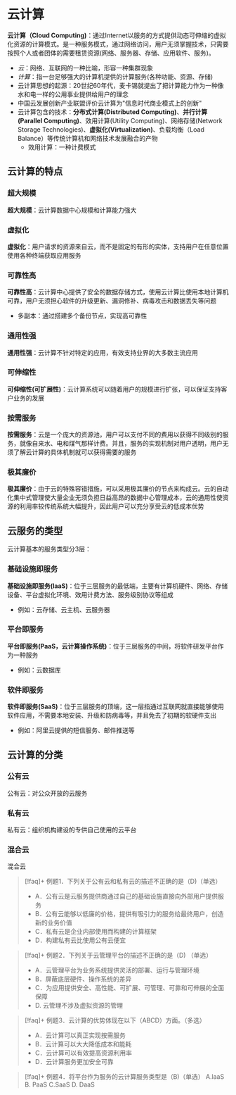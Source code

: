 # 云计算

**云计算（Cloud Computing)**：通过Internet以服务的方式提供动态可伸缩的虚拟化资源的计算模式。是一种服务模式，通过网络访问，用户无须掌握技术，只需要按照个人或者团体的需要租赁资源(网络、服务器、存储、应用软件、服务)。
- *云*：网络、互联网的一种比喻，形容一种集群现象
- *计算*：指一台足够强大的计算机提供的计算服务(各种功能、资源、存储)
- 云计算思想的起源：20世纪60年代，麦卡锡就提出了把计算能力作为一种像水和电一样的公用事业提供给用户的理念
- 中国云发展创新产业联盟评价云计算为"信息时代商业模式上的创新"
- 云计算包含的技术：**分布式计算(Distributed Computing)**、**并行计算(Parallel Computing)**、效用计算(Utility Computing)、网络存储(Network Storage Technologies)、**虚拟化(Virtualization)**、负载均衡（Load Balance）等传统计算机和网络技术发展融合的产物
	- 效用计算：一种计费模式


## 云计算的特点
### 超大规模

**超大规模**：云计算数据中心规模和计算能力强大

### 虚拟化

**虚拟化**：用户请求的资源来自云，而不是固定的有形的实体，支持用户在任意位置使用各种终端获取应用服务

### 可靠性高

**可靠性高**：云计算中心提供了安全的数据存储方式，使用云计算比使用本地计算机可靠，用户无须担心软件的升级更新、漏洞修补、病毒攻击和数据丢失等问题
- 多副本：通过搭建多个备份节点，实现高可靠性

### 通用性强

**通用性强**：云计算不针对特定的应用，有效支持业界的大多数主流应用

### 可伸缩性

**可伸缩性(可扩展性)**：云计算系统可以随着用户的规模进行扩张，可以保证支持客户业务的发展

### 按需服务

**按需服务**：云是一个庞大的资源池，用户可以支付不同的费用以获得不同级别的服务，就像自来水、电和煤气那样计费。并且，服务的实现机制对用户透明，用户无须了解云计算的具体机制就可以获得需要的服务

### 极其廉价

**极其廉价**：由于云的特殊容错措施，可以采用极其廉价的节点来构成云。云的自动化集中式管理使大量企业无须负担日益高昂的数据中心管理成本，云的通用性使资源的利用率较传统系统大幅提升，因此用户可以充分享受云的低成本优势


## 云服务的类型
云计算基本的服务类型分3层：

### 基础设施即服务

**基础设施即服务(laaS)**：位于三层服务的最低端，主要有计算机硬件、网络、存储设备、平台虚拟化环境、效用计费方法、服务级别协议等组成
- 例如：云存储、云主机、云服务器

### 平台即服务

**平台即服务(PaaS，云计算操作系统)**：位于三层服务的中间，将软件研发平台作为一种服务
- 例如：云数据库

### 软件即服务

**软件即服务(SaaS)**：位于三层服务的顶端，这一层指通过互联网就直接能够使用软件应用，不需要本地安装、升级和防病毒等，并且免去了初期的软硬件支出
- 例如：阿里云提供的短信服务、邮件推送等

## 云计算的分类
### 公有云
公有云：对公众开放的云服务
### 私有云
私有云：组织机构建设的专供自己使用的云平台
### 混合云
混合云


>[!faq]+ 例题1．下列关于公有云和私有云的描述不正确的是（D)（单选）
> - A．公有云是云服务提供商通过自己的基础设施直接向外部用户提供服务
> - B．公有云能够以低廉的价格，提供有吸引力的服务给最终用户，创造新的业务价值
> - C．私有云是企业内部使用而构建的计算框架
> - D．构建私有云比使用公有云便宜

>[!faq]+ 例题2．下列关于云管理平台的描述不正确的是（D) （单选）
> - A．云管理平台为业务系统提供灵活的部署、运行与管理环境
> - B．屏蔽底层硬件、操作系统的差异
> - C．为应用提供安全、高性能、可扩展、可管理、可靠和可伸展的全面保障
> - D. 云管理不涉及虚拟资源的管理

>[!faq]+ 例题3．云计算的优势体现在以下（ABCD）方面。（多选）
> - A．云计算可以真正实现按需服务 
> - B．云计算可以大大降低成本和能耗
> - C．云计算可以有效提高资源利用率 
> - D．云计算服务更加安全可靠


>[!faq]+ 例题4．将平台作为服务的云计算服务类型是（B)（单选） 
> A.laaS B. PaaS C.SaaS D. DaaS


